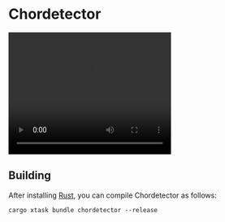 # Chordetector

<video src="/static/demo.mp4" width="320" height="240" controls></video>


## Building

After installing [Rust](https://rustup.rs/), you can compile Chordetector as follows:

```shell
cargo xtask bundle chordetector --release
```
